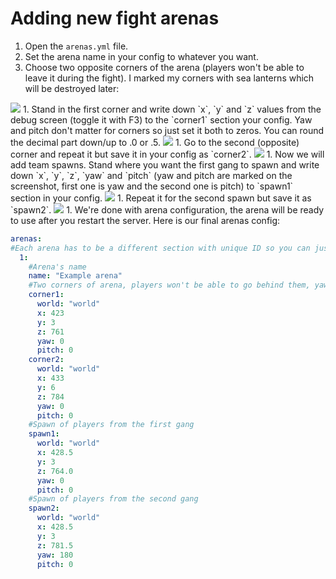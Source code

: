 # Adding new fight arenas

1. Open the `arenas.yml` file.
1. Set the arena name in your config to whatever you want.
1. Choose two opposite corners of the arena (players won't be able to leave it during the fight). I marked my corners
 with sea lanterns which will be destroyed later:
 <img src="https://i.imgur.com/OMWrLHv.png" />
1. Stand in the first corner and write down `x`, `y` and `z` values from the debug screen (toggle it with F3) to the `corner1`
 section your config. Yaw and pitch don't matter for corners so just set it both to zeros. You can round the decimal part down/up to .0 or .5.
 <img src="https://i.imgur.com/z21F4he.png" />
1. Go to the second (opposite) corner and repeat it but save it in your config as `corner2`.
 <img src="https://i.imgur.com/BbL823a.png" />
1. Now we will add team spawns. Stand where you want the first gang to spawn and write down `x`, `y`, `z`, `yaw` and
 `pitch` (yaw and pitch are marked on the screenshot, first one is yaw and the second one is pitch) to `spawn1` section in your config.
 <img src="https://i.imgur.com/jLyDF3e.png" />
1. Repeat it for the second spawn but save it as `spawn2`.
 <img src="https://i.imgur.com/RaeJStG.png" />
1. We're done with arena configuration, the arena will be ready to use after you restart the server. Here is our final
 arenas config:

```yaml
arenas:
#Each arena has to be a different section with unique ID so you can just name them 1, 2, 3 etc. This ID won't be shown anywhere.
  1:
    #Arena's name
    name: "Example arena"
    #Two corners of arena, players won't be able to go behind them, yaw and pitch don't matter
    corner1:
      world: "world"
      x: 423
      y: 3
      z: 761
      yaw: 0
      pitch: 0
    corner2:
      world: "world"
      x: 433
      y: 6
      z: 784
      yaw: 0
      pitch: 0
    #Spawn of players from the first gang
    spawn1:
      world: "world"
      x: 428.5
      y: 3
      z: 764.0
      yaw: 0
      pitch: 0
    #Spawn of players from the second gang
    spawn2:
      world: "world"
      x: 428.5
      y: 3
      z: 781.5
      yaw: 180
      pitch: 0
```